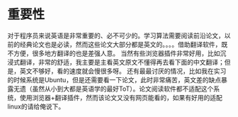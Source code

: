 # 重要性
对于程序员来说英语是非常重要的、必不可少的。学习算法需要阅读前沿论文，以前的经典论文也是必读，然而这些论文大部分都是英文的。。。。借助翻译软件，既不方便，很多地方翻译的也是差强人意。
当然有些浏览器插件非常好用，比如沉浸式翻译，非常的舒适，我主要是主看英文原文不懂得再去看下面的中文翻译；但是，英文不够好，看的速度就会慢很多呀。
还有最最讨厌的情况，比如我在实习的时候系统是Ubuntu，但是还需要看一下论文，此时非常痛苦，英文差的缺点暴露无遗（虽然从小到大都是英语学的最好ToT）。论文阅读软件都不适配这个系统，使用浏览器+翻译插件，然而该论文又没有网页能看的，如果有好用的适配linux的请给俺说下。